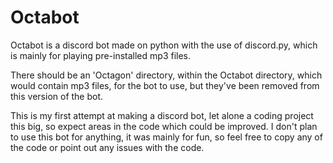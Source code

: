 # Octabot
Octabot is a discord bot made on python with the use of discord.py, which is mainly for playing pre-installed mp3 files.

There should be an 'Octagon' directory, within the Octabot directory, which would contain mp3 files, for the bot to use, but they've been removed from this version of the bot.

This is my first attempt at making a discord bot, let alone a coding project this big, so expect areas in the code which could be improved.
I don't plan to use this bot for anything, it was mainly for fun, so feel free to copy any of the code or point out any issues with the code. 
